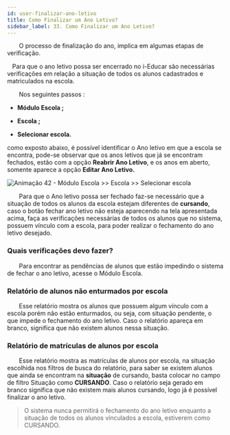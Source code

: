 ```yaml
---
id: user-finalizar-ano-letivo
title: Como Finalizar um Ano Letivo?
sidebar_label: 33. Como Finalizar um Ano Letivo?
---
```


<div class="justificado">

&nbsp;&nbsp;&nbsp;&nbsp;&nbsp;&nbsp;&nbsp;O processo de finalização do ano, implica em algumas etapas de verificação.

&nbsp;&nbsp;&nbsp;Para que o ano letivo possa ser encerrado no i-Educar são necessárias verificações em relação a situação de todos os alunos cadastrados e matriculados na escola. 

&nbsp;&nbsp;&nbsp;&nbsp;&nbsp;&nbsp;&nbsp;Nos seguintes passos :

* **Módulo Escola ;**

* **Escola ;**

* **Selecionar escola.**

como exposto abaixo, é possível identificar o Ano letivo em que a escola se encontra, pode-se observar que os anos letivos que já se encontram fechados, estão com a opção **Reabrir Ano Letivo**, e os anos em aberto, somente aparece a opção **Editar Ano Letivo.**

![Animação 42 - Módulo Escola >> Escola >> Selecionar escola](../img/user-docs/finalizar_ano_letivo.gif)

&nbsp;&nbsp;&nbsp;&nbsp;&nbsp;&nbsp;&nbsp;Para que o Ano letivo possa ser fechado faz-se necessário que a situação de todos os alunos da escola estejam diferentes de **cursando**, caso o botão fechar ano letivo não esteja aparecendo na tela apresentada acima, faça as verificações necessárias de todos os alunos que no sistema, possuem vínculo com a escola, para poder realizar o fechamento do ano letivo desejado.


### Quais verificações devo fazer?

&nbsp;&nbsp;&nbsp;&nbsp;&nbsp;&nbsp;&nbsp;Para encontrar as pendências de alunos que estão impedindo o sistema de fechar o ano letivo, acesse o Módulo Escola.

### Relatório de alunos não enturmados por escola

&nbsp;&nbsp;&nbsp;&nbsp;&nbsp;&nbsp;&nbsp;Esse relatório mostra os alunos que possuem algum vínculo com a escola porém não estão enturmados, ou seja, com situação pendente, o que impede o fechamento do ano letivo. Caso o relatório apareça em branco, significa que não existem alunos nessa situação.

### Relatório de matrículas de alunos por escola

&nbsp;&nbsp;&nbsp;&nbsp;&nbsp;&nbsp;&nbsp;Esse relatório mostra as matrículas de alunos por escola, na situação escolhida nos filtros de busca do relatório, para saber se existem alunos que ainda se encontram na **situação** de cursando, basta colocar no campo de filtro Situação como **CURSANDO**. Caso o relatório seja gerado em branco significa que não existem mais alunos cursando, logo já é possível finalizar o ano letivo.

> O sistema nunca permitirá o fechamento do ano letivo enquanto a situação de todos os alunos vinculados a escola, estiverem como CURSANDO.

</div>

